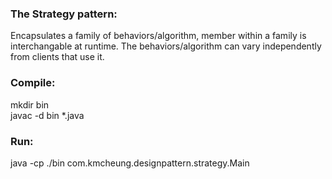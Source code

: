 ### The Strategy pattern:  
Encapsulates a family of behaviors/algorithm, member within a family is interchangable at runtime. The behaviors/algorithm can vary independently from clients that use it.
### Compile:  
mkdir bin  
javac -d bin *.java  
### Run:  
java -cp ./bin com.kmcheung.designpattern.strategy.Main